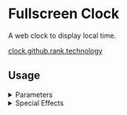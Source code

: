 # Fullscreen Clock

A web clock to display local time.

[clock.github.rank.technology](https://clock.github.rank.technology/?sp=hmsColor)

## Usage

<details>
  <summary>Parameters</summary>

  ```
  https://clock.github.rank.technology/?fg=f8f9fa&bg=212529&int=1000 (default)
  
  fg:  Font color Hex cod
  bg:  Background color Hex code
  int: Interval (in milliseconds)
  ```
</details>

<details>
  <summary>Special Effects</summary>

  ```
  https://clock.github.rank.technology/?sp=none (default)
  
  sp:  Special Effects
       hmsColor: set the background color to #hhmmss
  ```
</details>
